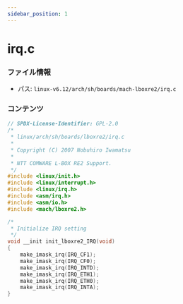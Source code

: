 ```yaml
---
sidebar_position: 1
---
```

# irq.c

### ファイル情報

- パス: `linux-v6.12/arch/sh/boards/mach-lboxre2/irq.c`

### コンテンツ

```c
// SPDX-License-Identifier: GPL-2.0
/*
 * linux/arch/sh/boards/lboxre2/irq.c
 *
 * Copyright (C) 2007 Nobuhiro Iwamatsu
 *
 * NTT COMWARE L-BOX RE2 Support.
 */
#include <linux/init.h>
#include <linux/interrupt.h>
#include <linux/irq.h>
#include <asm/irq.h>
#include <asm/io.h>
#include <mach/lboxre2.h>

/*
 * Initialize IRQ setting
 */
void __init init_lboxre2_IRQ(void)
{
	make_imask_irq(IRQ_CF1);
	make_imask_irq(IRQ_CF0);
	make_imask_irq(IRQ_INTD);
	make_imask_irq(IRQ_ETH1);
	make_imask_irq(IRQ_ETH0);
	make_imask_irq(IRQ_INTA);
}

```
